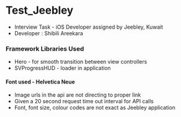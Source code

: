 # Test_Jeebley
* Interview Task - iOS Developer assigned by Jeebley, Kuwait
* Developer : Shibili Areekara



### Framework Libraries Used
* Hero - for smooth transition between view controllers
* SVProgressHUD - loader in application

#### Font used - Helvetica Neue

- Image urls in the api are not directing to proper link
- Given a 20 second request time out interval for API calls
- Font, font size, colour codes are not exact as Jeebley application
